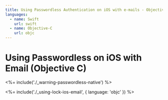 ```yaml
---
title: Using Passwordless Authentication on iOS with e-mails - Objective C
languages:
  - name: Swift
    url: swift
  - name: Objective-C
    url: objc
---
```

# Using Passwordless on iOS with Email (Objective C)

<!-- markdownlint-disable -->

<%= include('./_warning-passwordless-native') %>

<%= include('./_using-lock-ios-email', { language: 'objc' }) %>
